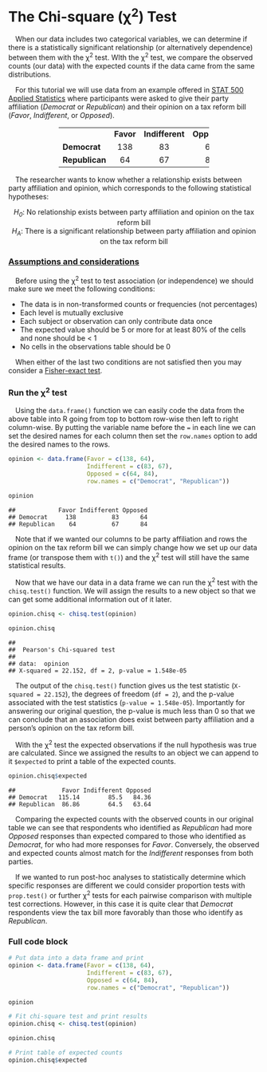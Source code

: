 
# The Chi-square (χ<sup>2</sup>) Test

 When our data includes two categorical variables, we can determine if
there is a statistically significant relationship (or alternatively
dependence) between them with the χ<sup>2</sup> test. WIth the
χ<sup>2</sup> test, we compare the observed counts (our data) with the
expected counts if the data came from the same distributions.

 For this tutorial we will use data from an example offered in [STAT 500
Applied Statistics](https://online.stat.psu.edu/stat500/lesson/8) where
participants were asked to give their party affiliation (*Democrat* or
*Republican*) and their opinion on a tax reform bill (*Favor*,
*Indifferent*, or *Opposed*).

<div align="center">

<table style="width:60%">
<tbody>
<tr>
<td>
</td>
<td>
<b>Favor</b>
</td>
<td>
<b>Indifferent</b>
</td>
<td>
<b>Opposed</b>
</td>
</tr>
<tr>
<td>
<b>Democrat</b>
</td>
<td>
<center>
138
</center>
</td>
<td>
<center>
83
</center>
</td>
<td>
<center>
64
</center>
</td>
</tr>
<tr>
<td>
<b>Republican</b>
</td>
<td>
<center>
64
</center>
</td>
<td>
<center>
67
</center>
</td>
<td>
<center>
84
</center>
</td>
</tr>
</tbody>
</table>

</div>

 The researcher wants to know whether a relationship exists between
party affiliation and opinion, which corresponds to the following
statistical hypotheses:

<center>
<i>H<sub>0</sub></i>: No relationship exists between party affiliation
and opinion on the tax reform bill
</center>
<center>
<i>H<sub>A</sub></i>: There is a significant relationship between party
affiliation and opinion on the tax reform bill
</center>

### [Assumptions and considerations](https://www.ncbi.nlm.nih.gov/pmc/articles/PMC3900058/)

 Before using the χ<sup>2</sup> test to test association (or
independence) we should make sure we meet the following conditions:

-   The data is in non-transformed counts or frequencies (not
    percentages)
-   Each level is mutually exclusive
-   Each subject or observation can only contribute data once
-   The expected value should be 5 or more for at least 80% of the cells
    and none should be &lt; 1
-   No cells in the observations table should be 0

 When either of the last two conditions are not satisfied then you may
consider a [Fisher-exact
test](https://tylerbg.github.io/DLC_stat_resources/docs/R/Fisher-exact-test).

### Run the χ<sup>2</sup> test

 Using the `data.frame()` function we can easily code the data from the
above table into R going from top to bottom row-wise then left to right
column-wise. By putting the variable name before the `=` in each line we
can set the desired names for each column then set the `row.names`
option to add the desired names to the rows.

``` r
opinion <- data.frame(Favor = c(138, 64),
                      Indifferent = c(83, 67),
                      Opposed = c(64, 84),
                      row.names = c("Democrat", "Republican"))

opinion
```

    ##            Favor Indifferent Opposed
    ## Democrat     138          83      64
    ## Republican    64          67      84

 Note that if we wanted our columns to be party affiliation and rows the
opinion on the tax reform bill we can simply change how we set up our
data frame (or transpose them with `t()`) and the χ<sup>2</sup> test
will still have the same statistical results.

 Now that we have our data in a data frame we can run the χ<sup>2</sup>
test with the `chisq.test()` function. We will assign the results to a
new object so that we can get some additional information out of it
later.

``` r
opinion.chisq <- chisq.test(opinion)

opinion.chisq
```

    ## 
    ##  Pearson's Chi-squared test
    ## 
    ## data:  opinion
    ## X-squared = 22.152, df = 2, p-value = 1.548e-05

 The output of the `chisq.test()` function gives us the test statistic
(`X-squared = 22.152`), the degrees of freedom (`df = 2`), and the
p-value associated with the test statistics (`p-value = 1.548e-05`).
Importantly for answering our original question, the p-value is much
less than 0 so that we can conclude that an association does exist
between party affiliation and a person’s opinion on the tax reform bill.

 With the χ<sup>2</sup> test the expected observations if the null
hypothesis was true are calculated. Since we assigned the results to an
object we can append to it `$expected` to print a table of the expected
counts.

``` r
opinion.chisq$expected
```

    ##             Favor Indifferent Opposed
    ## Democrat   115.14        85.5   84.36
    ## Republican  86.86        64.5   63.64

 Comparing the expected counts with the observed counts in our original
table we can see that respondents who identified as *Republican* had
more *Opposed* responses than expected compared to those who identified
as *Democrat*, for who had more responses for *Favor*. Conversely, the
observed and expected counts almost match for the *Indifferent*
responses from both parties.

 If we wanted to run post-hoc analyses to statistically determine which
specific responses are different we could consider proportion tests with
`prop.test()` or further χ<sup>2</sup> tests for each pairwise
comparison with multiple test corrections. However, in this case it is
quite clear that *Democrat* respondents view the tax bill more favorably
than those who identify as *Republican*.

### Full code block

``` r
# Put data into a data frame and print
opinion <- data.frame(Favor = c(138, 64),
                      Indifferent = c(83, 67),
                      Opposed = c(64, 84),
                      row.names = c("Democrat", "Republican"))

opinion

# Fit chi-square test and print results
opinion.chisq <- chisq.test(opinion)

opinion.chisq

# Print table of expected counts
opinion.chisq$expected
```
